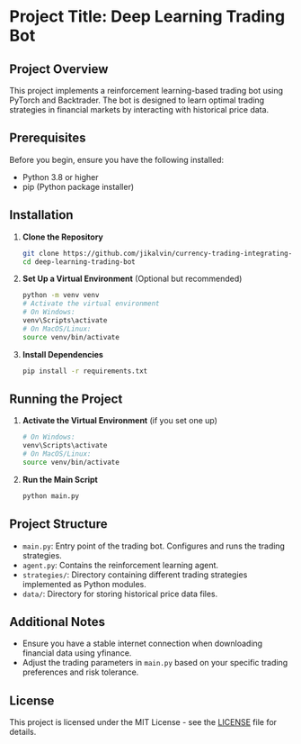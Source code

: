# Project Title: Deep Learning Trading Bot

## Project Overview
This project implements a reinforcement learning-based trading bot using PyTorch and Backtrader. The bot is designed to learn optimal trading strategies in financial markets by interacting with historical price data.

## Prerequisites
Before you begin, ensure you have the following installed:
- Python 3.8 or higher
- pip (Python package installer)

## Installation

1. **Clone the Repository**
   ```bash
   git clone https://github.com/jikalvin/currency-trading-integrating-deep-q-networks.git
   cd deep-learning-trading-bot
   ```

2. **Set Up a Virtual Environment** (Optional but recommended)
   ```bash
   python -m venv venv
   # Activate the virtual environment
   # On Windows:
   venv\Scripts\activate
   # On MacOS/Linux:
   source venv/bin/activate
   ```

3. **Install Dependencies**
   ```bash
   pip install -r requirements.txt
   ```

## Running the Project

1. **Activate the Virtual Environment** (if you set one up)
   ```bash
   # On Windows:
   venv\Scripts\activate
   # On MacOS/Linux:
   source venv/bin/activate
   ```

2. **Run the Main Script**
   ```bash
   python main.py
   ```

## Project Structure
- `main.py`: Entry point of the trading bot. Configures and runs the trading strategies.
- `agent.py`: Contains the reinforcement learning agent.
- `strategies/`: Directory containing different trading strategies implemented as Python modules.
- `data/`: Directory for storing historical price data files.

## Additional Notes
- Ensure you have a stable internet connection when downloading financial data using yfinance.
- Adjust the trading parameters in `main.py` based on your specific trading preferences and risk tolerance.

## License
This project is licensed under the MIT License - see the [LICENSE](LICENSE) file for details.
